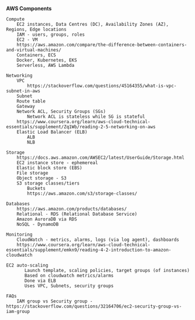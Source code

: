 
**AWS Components**

    Compute
        EC2 instances, Data Centres (DC), Availability Zones (AZ), Regions, Edge locations
        IAM - users, groups, roles
        EC2 - VM
        https://aws.amazon.com/compare/the-difference-between-containers-and-virtual-machines/
        Containers, ECS
        Docker, Kubernetes, EKS
        Serverless, AWS Lambda

    Networking
        VPC
            https://stackoverflow.com/questions/45164355/what-is-vpc-subnet-in-aws
        Subnet
        Route table
        Gateway
        Network ACL, Security Groups (SGs)
            Network ACL is stateless while SG is stateful 
        https://www.coursera.org/learn/aws-cloud-technical-essentials/supplement/Zq1Wb/reading-2-5-networking-on-aws
        Elastic Load Balancer (ELB)
            ALB
            NLB
    
    Storage
        https://docs.aws.amazon.com/AWSEC2/latest/UserGuide/Storage.html 
        EC2 instance store - ephemereal
        Elastic block store (EBS)
        File storage
        Object storage - S3
        S3 storage classes/tiers
            Buckets
            https://aws.amazon.com/s3/storage-classes/
     
    Databases
        https://aws.amazon.com/products/databases/
        Relational - RDS (Relational Database Service)
        Amazon AuroraDB via RDS
        NoSQL - DynamoDB

    Monitoring
        CloudWatch - metrics, alarms, logs (via log agent), dashboards
        https://www.coursera.org/learn/aws-cloud-technical-essentials/supplement/emkn9/reading-4-2-introduction-to-amazon-cloudwatch

    EC2 auto-scaling
           Launch template, scaling policies, target groups (of instances)
           Based on cloudwatch metrics/alarms
           Done via ELB
           Uses VPC, Subnets, security groups
        
    FAQs
        IAM group vs Security group - https://stackoverflow.com/questions/32164706/ec2-security-group-vs-iam-group
        
        
    
    


